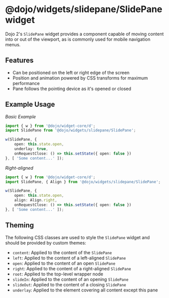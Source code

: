 # @dojo/widgets/slidepane/SlidePane widget

Dojo 2's `SlidePane` widget provides a component capable of moving content into or out of the viewport, as is commonly used for mobile navigation menus.


## Features

- Can be positioned on the left or right edge of the screen
- Position and animation powered by CSS transforms for maximum performance
- Pane follows the pointing device as it's opened or closed

## Example Usage

*Basic Example*
```typescript
import { w } from '@dojo/widget-core/d';
import SlidePane from '@dojo/widgets/slidepane/SlidePane';

w(SlidePane, {
	open: this.state.open,
	underlay: true,
	onRequestClose: () => this.setState({ open: false })
}, [ 'Some content...' ]);
```

*Right-aligned*
```typescript
import { w } from '@dojo/widget-core/d';
import SlidePane, { Align } from '@dojo/widgets/slidepane/SlidePane';

w(SlidePane, {
	open: this.state.open,
	align: Align.right,
	onRequestClose: () => this.setState({ open: false })
}, [ 'Some content...' ]);
```

## Theming

The following CSS classes are used to style the `SlidePane` widget and should be provided by custom themes:

- `content`: Applied to the content of the `SlidePane`
- `left`: Applied to the content of a left-aligned `SlidePane`
- `open`: Applied to the content of an open `SlidePane`
- `right`: Applied to the content of a right-aligned `SlidePane`
- `root`: Applied to the top-level wrapper node
- `slideIn`: Applied to the content of an opening `SlidePane`
- `slideOut`: Applied to the content of a closing `SlidePane`
- `underlay`: Applied to the element covering all content except this pane
